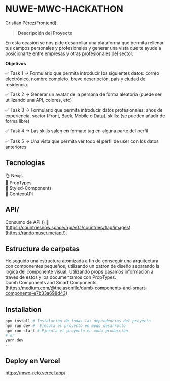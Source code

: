 
# NUWE-MWC-HACKATHON

Cristian Pérez(Frontend). 

> **Descripción del Proyecto** 

En esta ocasión se nos pide desarrollar una plataforma que permita rellenar tus campos personales y profesionales y generar una vista que te ayude a posicionarte entre empresas y otras profesionales del sector.

**Objetivos** 

✅ Task 1 → Formulario que permita introducir los siguientes datos: correo electrónico, nombre completo, breve descripción, país y ciudad de residencia.

✅ Task 2 → Generar un avatar de la persona de forma aleatoria (puede ser utilizando una API, colores, etc)

✅ Task 3 → Formulario que permita introducir datos profesionales: años de experiencia, sector (Front, Back, Mobile o Data), skills: (se pueden añadir de forma libre)

✅ Task 4 → Las skills salen en formato tag en alguna parte del perfil

✅ Task 5 → Una vista que permita ver todo el perfil de user con los datos anteriores



## Tecnologias
👌  Nexjs<br>
🧾  PropTypes<br>
📕  Styled-Components<br>
📎   ContextAPI


## API/

Consumo de API () 📃 
(https://countriesnow.space/api/v0.1/countries/flag/images)<br>
(https://randomuser.me/api/).



## Estructura de carpetas
He seguido una estructura atomizada a fin de conseguir una arquitectura
con componentes pequeños, utilizando un patron de diseño separando la logica del componente visual.
Utilizando props pasamos informacion a traves de estos  y los  documentamos con PropTypes.<br>
Dumb Components and Smart Components.<br> 
(https://medium.com/@thejasonfile/dumb-components-and-smart-components-e7b33a698d43)


## Installation

```bash
npm install # Instalación de todas las dependencias del proyecto
npm run dev #  Ejecuta el proyecto en modo desarrollo
npm run start # Ejecuta el proyecto en modo producción
# or
yarn dev
...
```


## Deploy en Vercel
https://mwc-reto.vercel.app/
